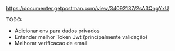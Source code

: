 https://documenter.getpostman.com/view/34092137/2sA3QngYxU

TODO:
- Adicionar env para dados privados
- Entender melhor Token Jwt (principalmente validação)
- Melhorar verificacao de email